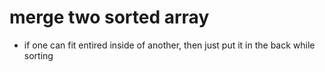 
# merge two sorted array
- if one can fit entired inside of another, then just put it in the back while sorting